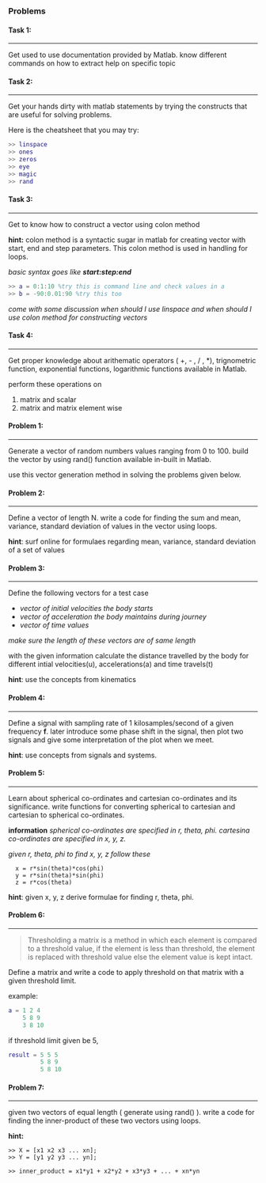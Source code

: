 ### Problems

#### Task 1:
---

Get used to use documentation provided by Matlab. know different commands on how to extract help on specific topic


#### Task 2:
---

Get your hands dirty with matlab statements by trying the constructs that are useful for solving problems.

Here is the cheatsheet that you may try:

``` Matlab
>> linspace
>> ones
>> zeros
>> eye
>> magic
>> rand
```

#### Task 3:
---

Get to know how to construct a vector using colon method

**hint:** colon method is a syntactic sugar in matlab for creating vector with start, end and step parameters. This colon method is used in handling for loops.

_basic syntax goes like **start:step:end**_

```Matlab
>> a = 0:1:10 %try this is command line and check values in a
>> b = -90:0.01:90 %try this too
```

_come with some discussion when should I use linspace and when should I use colon method for constructing vectors_



#### Task 4:
---

Get proper knowledge about arithematic operators ( +, - , / , \*), trignometric function, exponential functions, logarithmic functions available in Matlab.

perform these operations on
1. matrix and scalar
2. matrix and matrix element wise

#### Problem 1:
---

Generate a vector of random numbers values ranging from 0 to 100. build the vector by using rand() function available in-built in Matlab.

use this vector generation method in solving the problems given below.


#### Problem 2:
---

Define a vector of length N. write a code for finding the sum and mean, variance, standard deviation of values in the vector using loops.

**hint**:
surf online for formulaes regarding mean, variance,  standard deviation of a set of values

#### Problem 3:
---

Define the following vectors for a test case

* _vector of initial velocities the body starts_
* _vector of acceleration the body maintains during journey_
* _vector of time values_

*make sure the length of these vectors are of same length*

with the given information calculate the distance travelled by the body for different intial velocities(u), accelerations(a) and time travels(t)

**hint**: use the concepts from kinematics


#### Problem 4:
---

Define a signal with sampling rate of 1 kilosamples/second of a given frequency **f**. later introduce some phase shift in the signal, then plot two signals and give some interpretation of the plot when we meet.

**hint**: use concepts from signals and systems.


#### Problem 5:
---

Learn about spherical co-ordinates and cartesian co-ordinates and its significance. write functions for converting spherical to cartesian and cartesian to spherical co-ordinates.

**information**
_spherical co-ordinates are specified in r, theta, phi._
_cartesina co-ordinates are specified in x, y, z._

_given r, theta, phi to find x, y, z follow these_

```
  x = r*sin(theta)*cos(phi)
  y = r*sin(theta)*sin(phi)
  z = r*cos(theta)
```

**hint**: given x, y, z derive formulae for finding r, theta, phi.

#### Problem 6:
---

>Thresholding a matrix is a method in which each element is compared to a threshold value, if the element is less than threshold, the element is replaced with threshold value else the element value is kept intact.

Define a matrix and write a code to apply threshold on that matrix with a given threshold limit.

example:
``` Matlab
a = 1 2 4
    5 8 9
    3 8 10
```
if threshold limit given be 5,
``` Matlab
result = 5 5 5
         5 8 9
         5 8 10
```

#### Problem 7:
---

given two vectors of equal length ( generate using rand() ). write a code for finding the inner-product of these two vectors using loops.

**hint:**
```
>> X = [x1 x2 x3 ... xn];
>> Y = [y1 y2 y3 ... yn];

>> inner_product = x1*y1 + x2*y2 + x3*y3 + ... + xn*yn

```
